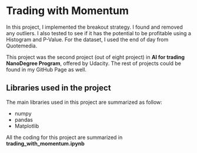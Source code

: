 # Trading with Momentum

In this project, I implemented the breakout strategy. I found and removed any outliers. I also tested to see if it has the potential to be profitable using a Histogram and P-Value. For the dataset, I used the end of day from Quotemedia.

This project was the second project (out of eight project) in **AI for trading NanoDegree Program**, offered by Udacity. The rest of projects could be found in my GitHub Page as well.

## Libraries used in the project
The main libraries used in this project are summarized as follow:
- numpy
- pandas
- Matplotlib

All the coding for this project are summarized in **trading_with_momentum.ipynb**
